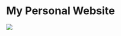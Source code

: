 # My Personal Website
<img src="https://cdn.discordapp.com/attachments/539846437203214358/869152156807217202/unknown.png">
